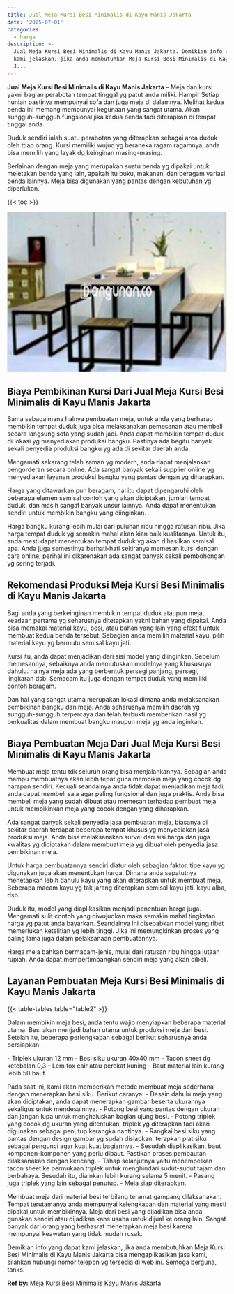 ```yaml
---
title: Jual Meja Kursi Besi Minimalis di Kayu Manis Jakarta
date: '2025-07-01'
categories:
  - harga
description: >-
  Jual Meja Kursi Besi Minimalis di Kayu Manis Jakarta. Demikian info yang dapat
  kami jelaskan, jika anda membutuhkan Meja Kursi Besi Minimalis di Kayu Manis
  J...
---
```


**Jual Meja Kursi Besi Minimalis di Kayu Manis Jakarta** – Meja dan kursi yakni bagian perabotan tempat tinggal yg patut anda miliki. Hampir Setiap hunian pastinya mempunyai sofa dan juga meja di dalamnya. Melihat kedua benda ini memang mempunyai kegunaan yang sangat utama. Akan sungguh-sungguh fungsional jika kedua benda tadi diterapkan di tempat tinggal anda.

Duduk sendiri ialah suatu perabotan yang diterapkan sebagai area duduk oleh ttiap orang. Kursi memiliki wujud yg beraneka ragam ragamnya, anda bisa memilih yang layak dg keinginan masing-masing.

Berlainan dengan meja yang merupakan suatu benda yg dipakai untuk meletakan benda yang lain, apakah itu buku, makanan, dan beragam variasi benda lainnya. Meja bisa digunakan yang pantas dengan kebutuhan yg diperlukan.

{{< toc >}}

![Jual Meja Kursi Besi Minimalis di Kayu Manis Jakarta](/images/jual-meja-besi-murah14.png)

## Biaya Pembikinan Kursi Dari Jual Meja Kursi Besi Minimalis di Kayu Manis Jakarta

Sama sebagaimana halnya pembuatan meja, untuk anda yang berharap membikin tempat duduk juga bisa melaksanakan pemesanan atau membeli secara langsung sofa yang sudah jadi. Anda dapat membikin tempat duduk di lokasi yg menyediakan produksi bangku. Pastinya ada begitu banyak sekali penyedia produksi bangku yg ada di sekitar daerah anda.

Mengamati sekarang telah zaman yg modern, anda dapat menjalankan pengorderan secara online. Ada sangat banyak sekali supplier online yg menyediakan layanan produksi bangku yang pantas dengan yg diharapkan.

Harga yang ditawarkan pun beragam, hal itu dapat dipengaruhi oleh beberapa elemen semisal contoh yang akan diciptakan, jumlah tempat duduk, dan masih sangat banyak unsur lainnya. Anda dapat menentukan sendiri untuk membikin bangku yang diinginkan.

Harga bangku kurang lebih mulai dari puluhan ribu hingga ratusan ribu. Jika harga tempat duduk yg semakin mahal akan kian baik kualitasnya. Untuk itu, anda mesti dapat menentukan tempat duduk yg akan dihasilkan semisal apa. Anda juga semestinya berhati-hati sekiranya memesan kursi dengan cara online, perihal ini dikarenakan ada sangat banyak sekali pembohongan yg sering terjadi.

## Rekomendasi Produksi Meja Kursi Besi Minimalis di Kayu Manis Jakarta

Bagi anda yang berkeinginan membikin tempat duduk ataupun meja, keadaan pertama yg seharusnya ditetapkan yakni bahan yang dipakai. Anda bisa memakai material kayu, besi, atau bahan yang lain yang efektif untuk membuat kedua benda tersebut. Sebagian anda memilih material kayu, pilih material kayu yg bermutu semisal kayu jati.

Kursi itu, anda dapat menjadikan dari sisi model yang diinginkan. Sebelum memesannya, sebaiknya anda memutuskan modelnya yang khususnya dahulu. halnya meja ada yang berbentuk persegi panjang, persegi, lingkaran dsb. Semacam itu juga dengan tempat duduk yang memiliki contoh beragam.

Dan hal yang sangat utama merupakan lokasi dimana anda melaksanakan pembikinan bangku dan meja. Anda seharusnya memilih daerah yg sungguh-sungguh terpercaya dan telah terbukti memberikan hasil yg berkualitas dalam membuat bangku maupun meja yg anda inginkan.

## Biaya Pembuatan Meja Dari Jual Meja Kursi Besi Minimalis di Kayu Manis Jakarta

Membuat meja tentu tdk seluruh orang bisa menjalankannya. Sebagian anda mampu membuatnya akan lebih tepat guna membikin meja yang cocok dg harapan sendiri. Kecuali seandainya anda tidak dapat menjadikan meja tadi, anda dapat membeli saja agar paling fungsional dan juga praktis. Anda bisa membeli meja yang sudah dibuat atau memesan terhadap pembuat meja untuk membikinkan meja yang cocok dengan yang diharapkan.

Ada sangat banyak sekali penyedia jasa pembuatan meja, biasanya di sekitar daerah terdapat beberapa tempat khusus yg menyediakan jasa produksi meja. Anda bisa melaksanakan survei dari sisi harga dan juga kwalitas yg diciptakan dalam membuat meja yg dibuat oleh penyedia jasa pembikinan meja.

Untuk harga pembuatannya sendiri diatur oleh sebagian faktor, tipe kayu yg digunakan juga akan menentukan harga. Dimana anda sepatutnya menetapkan lebih dahulu kayu yang akan diterapkan untuk membuat meja, Beberapa macam kayu yg tak jarang diterapkan semisal kayu jati, kayu alba, dsb.

Duduk itu, model yang diaplikasikan menjadi penentuan harga juga. Mengamati sulit contoh yang diwujudkan maka semakin mahal tingkatan harga yg patut anda bayarkan. Seandainya ini disebabkan model yang ribet memerlukan ketelitian yg lebih tinggi. Jika ini memungkinkan proses yang paling lama juga dalam pelaksanaan pembuatannya.

Harga meja bahkan bermacam-jenis, mulai dari ratusan ribu hingga jutaan rupiah. Anda dapat mempertimbangkan sendiri meja yang akan dibeli.

## Layanan Pembuatan Meja Kursi Besi Minimalis di Kayu Manis Jakarta

{{< table-tables table="table2" >}}

Dalam membikin meja besi, anda tentu wajib menyiapkan beberapa material utama. Besi akan menjadi bahan utama untuk produksi meja dari besi. Setelah itu, beberapa perlengkapan sebagai berikut seharusnya anda persiapkan:

\- Triplek ukuran 12 mm - Besi siku ukuran 40x40 mm - Tacon sheet dg ketebalan 0,3 - Lem fox cair atau perekat kuning - Baut material lain kurang lebih 50 baut

Pada saat ini, kami akan memberikan metode membuat meja sederhana dengan menerapkan besi siku. Berikut caranya: - Desain dahulu meja yang akan diciptakan, anda dapat menerapkan gambar beserta ukurannya sekaligus untuk mendesainnya. - Potong besi yang pantas dengan ukuran dan jangan lupa untuk menghaluskan bagian ujung besi. - Potong triplek yang cocok dg ukuran yang ditentukan, triplek yg diterapkan tadi akan digunakan sebagai penutup kerangka nantinya. - Rangkai besi siku yang pantas dengan design gambar yg sudah disiapkan. terapkan plat siku sebagai pengunci agar kuat kuat bagiannya. - Sesudah diaplikasikan, baut komponen-komponen yang perlu dibaut. Pastikan proses pembautan dilaksanakan dengan kencang. - Tahap selanjutnya yaitu menempelkan tacon sheet ke permukaan triplek untuk menghindari sudut-sudut tajam dan berbahaya. Sesudah itu, diamkan lebih kurang selama 5 menit. - Pasang juga triplek yang lain sebagai penutup. - Meja siap diterapkan.

Membuat meja dari material besi terbilang teramat gampang dilaksanakan. Tempat terutamanya anda mempunyai kelengkapan dan material yang mesti dipakai untuk membikinnya. Meja dari besi yang dijadikan bisa anda gunakan sendiri atau dijadikan kans usaha untuk dijual ke orang lain. Sangat banyak dari orang yang berhasrat menerapkan meja besi karena mempunyai keawetan yang tidak mudah rusak.

Demikian info yang dapat kami jelaskan, jika anda membutuhkan Meja Kursi Besi Minimalis di Kayu Manis Jakarta bisa mengaplikasikan jasa kami, silahkan hubungi nomor telepon yg tersedia di web ini. Semoga berguna, tanks.

**Ref by:** [Meja Kursi Besi Minimalis Kayu Manis Jakarta](https://id.wikipedia.org/wiki/Meja)
